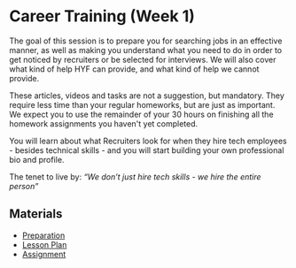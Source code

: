 # Career Training (Week 1)

The goal of this session is to prepare you for searching jobs in an effective manner, as well as making you understand what you need to do in order to get noticed by recruiters or be selected for interviews. We will also cover what kind of help HYF can provide, and what kind of help we cannot provide.

These articles, videos and tasks are not a suggestion, but mandatory. They require less time than your regular homeworks, but are just as important. We expect you to use the remainder of your 30 hours on finishing all the homework assignments you haven't yet completed.

You will learn about what Recruiters look for when they hire tech employees - besides technical skills - and you will start building your own professional bio and profile. 

The tenet to live by: _“We don’t just hire tech skills - we hire the entire person”_

## Materials
- [Preparation](preparation.md)
- [Lesson Plan](lesson-plan.md)
- [Assignment](assignment.md)
